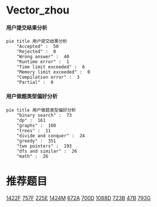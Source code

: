# Vector_zhou

<!-- tabs:start -->



#### **用户提交结果分析**

```mermaid
pie title 用户提交结果分析
    "Accepted" :  50
    "Rejected" :  0
    "Wrong answer" :  40
    "Runtime error" :  1
    "Time limit exceeded" :  6
    "Memory limit exceeded" :  0
    "Compilation error" :  3
    "Partial" :  0
```

#### **用户做题类型偏好分析**

```mermaid
pie title 用户做题类型偏好分析
    "binary search" :  73
    "dp" :  161
    "graphs" :  160
    "trees" :  11
    "divide and conquer" :  24
    "greedy" :  351
    "two pointers" :  193
    "dfs and similar" :  26
    "math" :  26
```



<!-- tabs:end -->
# 推荐题目
[1422F](https://codeforces.com/contest/1422/problem/F)
[757F](https://codeforces.com/contest/757/problem/F)
[225E](https://codeforces.com/contest/225/problem/E)
[1424M](https://codeforces.com/contest/1424/problem/M)
[672A](https://codeforces.com/contest/672/problem/A)
[700D](https://codeforces.com/contest/700/problem/D)
[1088D](https://codeforces.com/contest/1088/problem/D)
[723B](https://codeforces.com/contest/723/problem/B)
[47B](https://codeforces.com/contest/47/problem/B)
[793G](https://codeforces.com/contest/793/problem/G)
